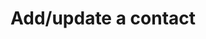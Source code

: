 ---
title: Add/update a contact
excerpt: >-
  Creates or updates contacts in real-time. <a
  href="https://docs.yespo.io/docs/adding-new-users">Details ></a>.<br/>The
  guide on bulk contact uploading and updating is available <a
  href="https://docs.yespo.io/docs/uploading-file-with-user-profile-data">at the
  link</a>.<br/><a
  href="https://docs.yespo.io/reference/addupdate-a-contact-request-example">Request
  example</a>.
api:
  file: yespoio.json
  operationId: addContact
deprecated: false
hidden: false
metadata:
  title: ''
  description: ''
  robots: index
next:
  description: ''
---